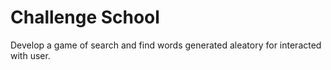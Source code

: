# Challenge School

Develop a game of search and find words generated aleatory for interacted with user.

